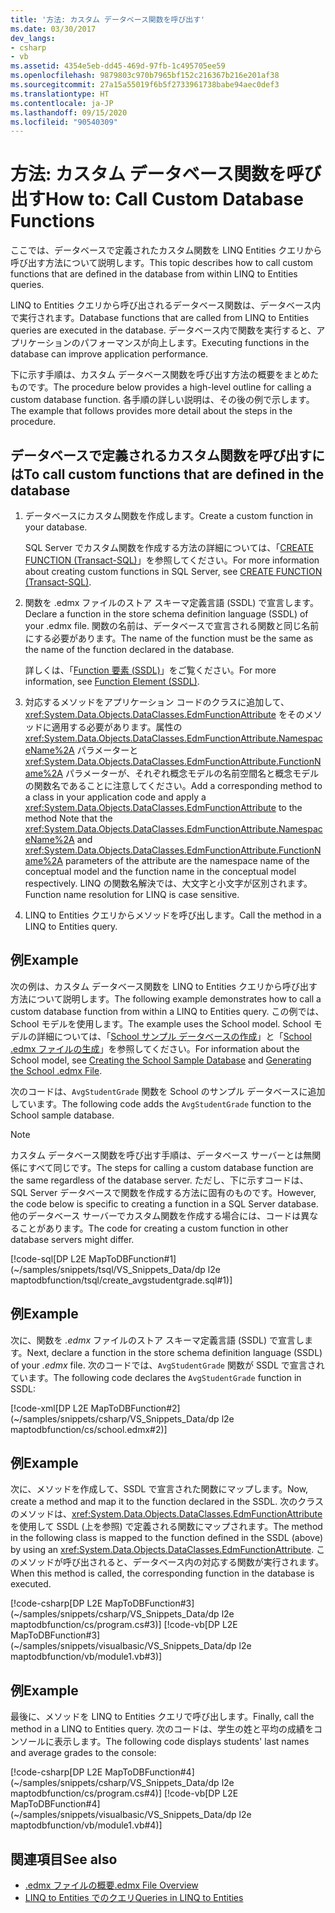 ```yaml
---
title: '方法: カスタム データベース関数を呼び出す'
ms.date: 03/30/2017
dev_langs:
- csharp
- vb
ms.assetid: 4354e5eb-dd45-469d-97fb-1c495705ee59
ms.openlocfilehash: 9879803c970b7965bf152c216367b216e201af38
ms.sourcegitcommit: 27a15a55019f6b5f2733961738babe94aec0def3
ms.translationtype: HT
ms.contentlocale: ja-JP
ms.lasthandoff: 09/15/2020
ms.locfileid: "90540309"
---
```

# <a name="how-to-call-custom-database-functions"></a><span data-ttu-id="0605d-102">方法: カスタム データベース関数を呼び出す</span><span class="sxs-lookup"><span data-stu-id="0605d-102">How to: Call Custom Database Functions</span></span>

<span data-ttu-id="0605d-103">ここでは、データベースで定義されたカスタム関数を LINQ Entities クエリから呼び出す方法について説明します。</span><span class="sxs-lookup"><span data-stu-id="0605d-103">This topic describes how to call custom functions that are defined in the database from within LINQ to Entities queries.</span></span>

<span data-ttu-id="0605d-104">LINQ to Entities クエリから呼び出されるデータベース関数は、データベース内で実行されます。</span><span class="sxs-lookup"><span data-stu-id="0605d-104">Database functions that are called from LINQ to Entities queries are executed in the database.</span></span> <span data-ttu-id="0605d-105">データベース内で関数を実行すると、アプリケーションのパフォーマンスが向上します。</span><span class="sxs-lookup"><span data-stu-id="0605d-105">Executing functions in the database can improve application performance.</span></span>

<span data-ttu-id="0605d-106">下に示す手順は、カスタム データベース関数を呼び出す方法の概要をまとめたものです。</span><span class="sxs-lookup"><span data-stu-id="0605d-106">The procedure below provides a high-level outline for calling a custom database function.</span></span> <span data-ttu-id="0605d-107">各手順の詳しい説明は、その後の例で示します。</span><span class="sxs-lookup"><span data-stu-id="0605d-107">The example that follows provides more detail about the steps in the procedure.</span></span>

## <a name="to-call-custom-functions-that-are-defined-in-the-database"></a><span data-ttu-id="0605d-108">データベースで定義されるカスタム関数を呼び出すには</span><span class="sxs-lookup"><span data-stu-id="0605d-108">To call custom functions that are defined in the database</span></span>

1. <span data-ttu-id="0605d-109">データベースにカスタム関数を作成します。</span><span class="sxs-lookup"><span data-stu-id="0605d-109">Create a custom function in your database.</span></span>

     <span data-ttu-id="0605d-110">SQL Server でカスタム関数を作成する方法の詳細については、「[CREATE FUNCTION (Transact-SQL)](/sql/t-sql/statements/create-function-transact-sql)」を参照してください。</span><span class="sxs-lookup"><span data-stu-id="0605d-110">For more information about creating custom functions in SQL Server, see [CREATE FUNCTION (Transact-SQL)](/sql/t-sql/statements/create-function-transact-sql).</span></span>

2. <span data-ttu-id="0605d-111">関数を .edmx ファイルのストア スキーマ定義言語 (SSDL) で宣言します。</span><span class="sxs-lookup"><span data-stu-id="0605d-111">Declare a function in the store schema definition language (SSDL) of your .edmx file.</span></span> <span data-ttu-id="0605d-112">関数の名前は、データベースで宣言される関数と同じ名前にする必要があります。</span><span class="sxs-lookup"><span data-stu-id="0605d-112">The name of the function must be the same as the name of the function declared in the database.</span></span>

     <span data-ttu-id="0605d-113">詳しくは、「[Function 要素 (SSDL)](/ef/ef6/modeling/designer/advanced/edmx/ssdl-spec#function-element-ssdl)」をご覧ください。</span><span class="sxs-lookup"><span data-stu-id="0605d-113">For more information, see [Function Element (SSDL)](/ef/ef6/modeling/designer/advanced/edmx/ssdl-spec#function-element-ssdl).</span></span>

3. <span data-ttu-id="0605d-114">対応するメソッドをアプリケーション コードのクラスに追加して、<xref:System.Data.Objects.DataClasses.EdmFunctionAttribute> をそのメソッドに適用する必要があります。属性の <xref:System.Data.Objects.DataClasses.EdmFunctionAttribute.NamespaceName%2A> パラメーターと <xref:System.Data.Objects.DataClasses.EdmFunctionAttribute.FunctionName%2A> パラメーターが、それぞれ概念モデルの名前空間名と概念モデルの関数名であることに注意してください。</span><span class="sxs-lookup"><span data-stu-id="0605d-114">Add a corresponding method to a class in your application code and apply a <xref:System.Data.Objects.DataClasses.EdmFunctionAttribute> to the method Note that the <xref:System.Data.Objects.DataClasses.EdmFunctionAttribute.NamespaceName%2A> and <xref:System.Data.Objects.DataClasses.EdmFunctionAttribute.FunctionName%2A> parameters of the attribute are the namespace name of the conceptual model and the function name in the conceptual model respectively.</span></span> <span data-ttu-id="0605d-115">LINQ の関数名解決では、大文字と小文字が区別されます。</span><span class="sxs-lookup"><span data-stu-id="0605d-115">Function name resolution for LINQ is case sensitive.</span></span>

4. <span data-ttu-id="0605d-116">LINQ to Entities クエリからメソッドを呼び出します。</span><span class="sxs-lookup"><span data-stu-id="0605d-116">Call the method in a LINQ to Entities query.</span></span>  

## <a name="example"></a><span data-ttu-id="0605d-117">例</span><span class="sxs-lookup"><span data-stu-id="0605d-117">Example</span></span>

<span data-ttu-id="0605d-118">次の例は、カスタム データベース関数を LINQ to Entities クエリから呼び出す方法について説明します。</span><span class="sxs-lookup"><span data-stu-id="0605d-118">The following example demonstrates how to call a custom database function from within a LINQ to Entities query.</span></span> <span data-ttu-id="0605d-119">この例では、School モデルを使用します。</span><span class="sxs-lookup"><span data-stu-id="0605d-119">The example uses the School model.</span></span> <span data-ttu-id="0605d-120">School モデルの詳細については、「[School サンプル データベースの作成](/previous-versions/dotnet/netframework-4.0/bb399731(v=vs.100))」と「[School .edmx ファイルの生成](/previous-versions/dotnet/netframework-4.0/bb399739(v=vs.100))」を参照してください。</span><span class="sxs-lookup"><span data-stu-id="0605d-120">For information about the School model, see [Creating the School Sample Database](/previous-versions/dotnet/netframework-4.0/bb399731(v=vs.100)) and [Generating the School .edmx File](/previous-versions/dotnet/netframework-4.0/bb399739(v=vs.100)).</span></span>

<span data-ttu-id="0605d-121">次のコードは、`AvgStudentGrade` 関数を School のサンプル データベースに追加しています。</span><span class="sxs-lookup"><span data-stu-id="0605d-121">The following code adds the `AvgStudentGrade` function to the School sample database.</span></span>

> [!NOTE]
> <span data-ttu-id="0605d-122">カスタム データベース関数を呼び出す手順は、データベース サーバーとは無関係にすべて同じです。</span><span class="sxs-lookup"><span data-stu-id="0605d-122">The steps for calling a custom database function are the same regardless of the database server.</span></span> <span data-ttu-id="0605d-123">ただし、下に示すコードは、SQL Server データベースで関数を作成する方法に固有のものです。</span><span class="sxs-lookup"><span data-stu-id="0605d-123">However, the code below is specific to creating a function in a SQL Server database.</span></span> <span data-ttu-id="0605d-124">他のデータベース サーバーでカスタム関数を作成する場合には、コードは異なることがあります。</span><span class="sxs-lookup"><span data-stu-id="0605d-124">The code for creating a custom function in other database servers might differ.</span></span>

[!code-sql[DP L2E MapToDBFunction#1](~/samples/snippets/tsql/VS_Snippets_Data/dp l2e maptodbfunction/tsql/create_avgstudentgrade.sql#1)]

## <a name="example"></a><span data-ttu-id="0605d-125">例</span><span class="sxs-lookup"><span data-stu-id="0605d-125">Example</span></span>

<span data-ttu-id="0605d-126">次に、関数を *.edmx* ファイルのストア スキーマ定義言語 (SSDL) で宣言します。</span><span class="sxs-lookup"><span data-stu-id="0605d-126">Next, declare a function in the store schema definition language (SSDL) of your *.edmx* file.</span></span> <span data-ttu-id="0605d-127">次のコードでは、`AvgStudentGrade` 関数が SSDL で宣言されています。</span><span class="sxs-lookup"><span data-stu-id="0605d-127">The following code declares the `AvgStudentGrade` function in SSDL:</span></span>

[!code-xml[DP L2E MapToDBFunction#2](~/samples/snippets/csharp/VS_Snippets_Data/dp l2e maptodbfunction/cs/school.edmx#2)]

## <a name="example"></a><span data-ttu-id="0605d-128">例</span><span class="sxs-lookup"><span data-stu-id="0605d-128">Example</span></span>

<span data-ttu-id="0605d-129">次に、メソッドを作成して、SSDL で宣言された関数にマップします。</span><span class="sxs-lookup"><span data-stu-id="0605d-129">Now, create a method and map it to the function declared in the SSDL.</span></span> <span data-ttu-id="0605d-130">次のクラスのメソッドは、<xref:System.Data.Objects.DataClasses.EdmFunctionAttribute> を使用して SSDL (上を参照) で定義される関数にマップされます。</span><span class="sxs-lookup"><span data-stu-id="0605d-130">The method in the following class is mapped to the function defined in the SSDL (above) by using an <xref:System.Data.Objects.DataClasses.EdmFunctionAttribute>.</span></span> <span data-ttu-id="0605d-131">このメソッドが呼び出されると、データベース内の対応する関数が実行されます。</span><span class="sxs-lookup"><span data-stu-id="0605d-131">When this method is called, the corresponding function in the database is executed.</span></span>

[!code-csharp[DP L2E MapToDBFunction#3](~/samples/snippets/csharp/VS_Snippets_Data/dp l2e maptodbfunction/cs/program.cs#3)]
[!code-vb[DP L2E MapToDBFunction#3](~/samples/snippets/visualbasic/VS_Snippets_Data/dp l2e maptodbfunction/vb/module1.vb#3)]

## <a name="example"></a><span data-ttu-id="0605d-132">例</span><span class="sxs-lookup"><span data-stu-id="0605d-132">Example</span></span>

<span data-ttu-id="0605d-133">最後に、メソッドを LINQ to Entities クエリで呼び出します。</span><span class="sxs-lookup"><span data-stu-id="0605d-133">Finally, call the method in a LINQ to Entities query.</span></span> <span data-ttu-id="0605d-134">次のコードは、学生の姓と平均の成績をコンソールに表示します。</span><span class="sxs-lookup"><span data-stu-id="0605d-134">The following code displays students' last names and average grades to the console:</span></span>

[!code-csharp[DP L2E MapToDBFunction#4](~/samples/snippets/csharp/VS_Snippets_Data/dp l2e maptodbfunction/cs/program.cs#4)]
[!code-vb[DP L2E MapToDBFunction#4](~/samples/snippets/visualbasic/VS_Snippets_Data/dp l2e maptodbfunction/vb/module1.vb#4)]

## <a name="see-also"></a><span data-ttu-id="0605d-135">関連項目</span><span class="sxs-lookup"><span data-stu-id="0605d-135">See also</span></span>

- <span data-ttu-id="0605d-136">[.edmx ファイルの概要](/previous-versions/dotnet/netframework-4.0/cc982042(v=vs.100))</span><span class="sxs-lookup"><span data-stu-id="0605d-136">[.edmx File Overview](/previous-versions/dotnet/netframework-4.0/cc982042(v=vs.100))</span></span>
- [<span data-ttu-id="0605d-137">LINQ to Entities でのクエリ</span><span class="sxs-lookup"><span data-stu-id="0605d-137">Queries in LINQ to Entities</span></span>](queries-in-linq-to-entities.md)
